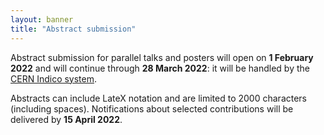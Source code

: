 ```yaml
---
layout: banner
title: "Abstract submission"
---
```

Abstract submission for parallel talks and posters will open on **1 February 2022** and will continue
through **28 March 2022**: it will be handled by the [CERN Indico system](https://indico.cern.ch).

Abstracts can include LateX notation and are limited to 2000 characters (including spaces).
Notifications about selected contributions will be delivered by **15 April 2022**.
